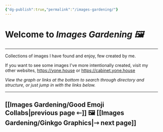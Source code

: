 ```yaml
---
{"dg-publish":true,"permalink":"/images-gardening/"}
---
```



# Welcome to *Images Gardening 🖼️*

---

Collections of images I have found and enjoy, few created by me. 

If you want to see some images I've more intentionally created, visit my other websites, https://yone.house or https://cabinet.yone.house

*View the graph or links at the bottom to search through directory and structure, or just jump in with the links below.*

---
## [[Images Gardening/Good Emoji Collabs\|previous page ⇽]]  🖼️  [[Images Gardening/Ginkgo Graphics\|⇾ next page]]